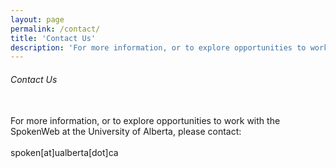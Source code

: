 ```yaml
---
layout: page
permalink: /contact/
title: 'Contact Us'
description: 'For more information, or to explore opportunities to work with the SpokenWeb at the University of Alberta, please contact...'
---
```

<h6 class = 'page-title'>Contact Us</h6>

<div class = "contact">
<br>
For more information, or to explore opportunities to work with the SpokenWeb at the University of Alberta, please contact: <br><br>
spoken[at]ualberta[dot]ca
</div>